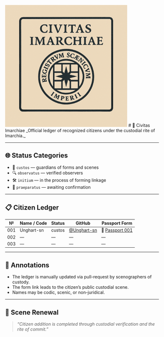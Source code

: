 <img src="https://github.com/Imperium-Silentii/imarch-passports-ledger/blob/main/passport-images/Logp_reestr3.png?raw=true" alt="Logp_reestr3" width="400">
# 🧾 Civitas Imarchiae  
_Official ledger of recognized citizens under the custodial rite of Imarchia._

---

## 🌐 Status Categories

- 🛂 `custos` — guardians of forms and scenes  
- 🔍 `observatus` — verified observers  
- 🛠️ `initium` — in the process of forming linkage  
- 🌱 `praeparatus` — awaiting confirmation

---

## 📋 Citizen Ledger

| № | Name / Code | Status | GitHub | Passport Form |
|---|-------------|--------|--------|----------------|
| 001 | Unghart-sn | custos | [@Unghart-sn](https://github.com/Unghart-sn) |🔗 [Passport 001](https://archivum.imarch.sbs/passport_Unghart-sn_001)|
| 002 | — | — | — | — |
| 003 | — | — | — | — |

---

## 📌 Annotations

- The ledger is manually updated via pull-request by scenographers of custody.  
- The form link leads to the citizen’s public custodial scene.  
- Names may be codic, scenic, or non-juridical.

---

## 🔄 Scene Renewal

> _“Citizen addition is completed through custodial verification and the rite of commit.”_
